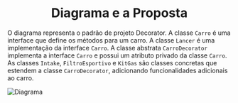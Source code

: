 <h1 align="center">Diagrama e a Proposta</h1>

O diagrama representa o padrão de projeto Decorator. A classe `Carro` é uma interface que define os métodos para um carro. A classe `Lancer` é uma implementação da interface `Carro`. A classe abstrata `CarroDecorator` implementa a interface `Carro` e possui um atributo privado da classe `Carro`. As classes `Intake`, `FiltroEsportivo` e `KitGas` são classes concretas que estendem a classe `CarroDecorator`, adicionando funcionalidades adicionais ao carro.

![](./docs/diagram.jpg?raw=true "Diagrama")
